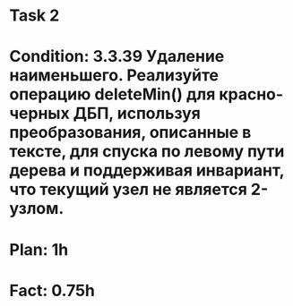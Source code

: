 # Task 2
# Condition: 3.3.39 Удаление наименьшего. Реализуйте операцию deleteMin() для красно-черных ДБП, используя преобразования, описанные в тексте, для спуска по левому пути дерева и поддерживая инвариант, что текущий узел не является 2-узлом.
# Plan: 1h
# Fact: 0.75h
